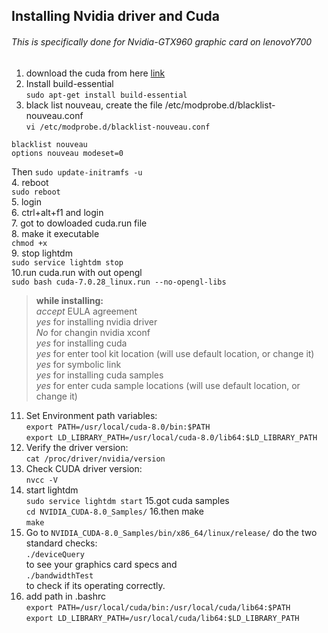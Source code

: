 ## Installing Nvidia driver and Cuda
###### This is specifically done for *Nvidia-GTX960* graphic card on *lenovoY700*

1. download the cuda from here [link](https://developer.nvidia.com/cuda-downloads)
2. Install build-essential       
`sudo apt-get install build-essential`
3. black list nouveau, create the file /etc/modprobe.d/blacklist-nouveau.conf               
`vi /etc/modprobe.d/blacklist-nouveau.conf`
```
blacklist nouveau                
options nouveau modeset=0                   
```
Then `sudo update-initramfs -u`                 
4. reboot           
`sudo reboot`                  
5. login                
6. ctrl+alt+f1 and login                                        
7. got to dowloaded cuda.run file                  
8. make it executable                  
`chmod +x`                        
9. stop lightdm                      
`sudo service lightdm stop`                     
10.run cuda.run with out opengl                      
`sudo bash cuda-7.0.28_linux.run --no-opengl-libs`                     

> **while installing:**                      
> *accept* EULA agreement                            
> *yes* for installing nvidia driver                
> *No* for changin nvidia xconf                 
> *yes* for installing cuda        
> *yes* for enter tool kit location (will use default location, or change it)                           
> *yes* for symbolic link                            
> *yes* for installing cuda samples                                  
> *yes* for enter cuda sample locations (will use default location, or change it)                                            

11. Set Environment path variables:                
`export PATH=/usr/local/cuda-8.0/bin:$PATH`         
`export LD_LIBRARY_PATH=/usr/local/cuda-8.0/lib64:$LD_LIBRARY_PATH`                
12. Verify the driver version:        
 `cat /proc/driver/nvidia/version`          
13. Check CUDA driver version:                         
`nvcc -V`                                      
14. start lightdm           
`sudo service lightdm start`
15.got cuda samples                            
`cd NVIDIA_CUDA-8.0_Samples/`
16.then make                                  
`make`                
17. Go to `NVIDIA_CUDA-8.0_Samples/bin/x86_64/linux/release/` do the two standard checks:                   
`./deviceQuery`                          
to see your graphics card specs and                                  
`./bandwidthTest`                         
to check if its operating correctly.                         
18. add path in .bashrc                       
`export PATH=/usr/local/cuda/bin:/usr/local/cuda/lib64:$PATH`                          
`export LD_LIBRARY_PATH=/usr/local/cuda/lib64:$LD_LIBRARY_PATH`                 

